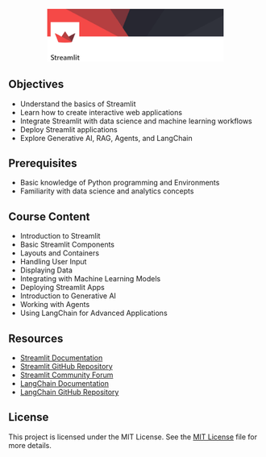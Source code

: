 <p align="center">
  <img src="Snippets/data/images.png" alt="RAG Assistant App" width="350">
</p>


## Objectives

- Understand the basics of Streamlit
- Learn how to create interactive web applications
- Integrate Streamlit with data science and machine learning workflows
- Deploy Streamlit applications
- Explore Generative AI, RAG, Agents, and LangChain

## Prerequisites

- Basic knowledge of Python programming and Environments
- Familiarity with data science and analytics concepts

## Course Content

- Introduction to Streamlit
- Basic Streamlit Components
- Layouts and Containers
- Handling User Input
- Displaying Data
- Integrating with Machine Learning Models
- Deploying Streamlit Apps
- Introduction to Generative AI
- Working with Agents
- Using LangChain for Advanced Applications

## Resources

- [Streamlit Documentation](https://docs.streamlit.io/)
- [Streamlit GitHub Repository](https://github.com/streamlit/streamlit)
- [Streamlit Community Forum](https://discuss.streamlit.io/)
- [LangChain Documentation](https://langchain.readthedocs.io/)
- [LangChain GitHub Repository](https://github.com/hwchase17/langchain)

## License

This project is licensed under the MIT License. See the [MIT License]([LICENSE](https://choosealicense.com/licenses/mit/)) file for more details.